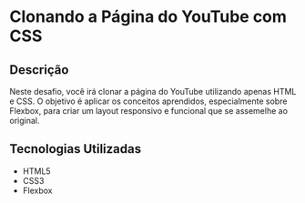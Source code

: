 # Clonando a Página do YouTube com CSS

## Descrição

Neste desafio, você irá clonar a página do YouTube utilizando apenas HTML e CSS. O objetivo é aplicar os conceitos aprendidos, especialmente sobre Flexbox, para criar um layout responsivo e funcional que se assemelhe ao original.

## Tecnologias Utilizadas

- HTML5
- CSS3
- Flexbox

